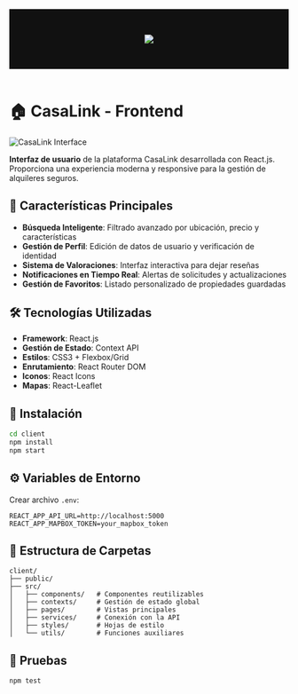 <header style="text-align: center; background-color: #111; color: #eee; padding: 2rem;">

![](https://cdn.prod.website-files.com/5f3108520188e7588ef687b1/620e82ff8680cd26532fff29_Logotipo%20HACK%20A%20BOSS_white%20100%20px.svg)

</header>

# 🏠 CasaLink - Frontend

![CasaLink Interface](./docs/media/frontend-preview.jpg)

**Interfaz de usuario** de la plataforma CasaLink desarrollada con React.js. Proporciona una experiencia moderna y responsive para la gestión de alquileres seguros.

## 🌟 Características Principales
- **Búsqueda Inteligente**: Filtrado avanzado por ubicación, precio y características
- **Gestión de Perfil**: Edición de datos de usuario y verificación de identidad
- **Sistema de Valoraciones**: Interfaz interactiva para dejar reseñas
- **Notificaciones en Tiempo Real**: Alertas de solicitudes y actualizaciones
- **Gestión de Favoritos**: Listado personalizado de propiedades guardadas

## 🛠 Tecnologías Utilizadas
- **Framework**: React.js
- **Gestión de Estado**: Context API
- **Estilos**: CSS3 + Flexbox/Grid
- **Enrutamiento**: React Router DOM
- **Iconos**: React Icons
- **Mapas**: React-Leaflet

## 🚀 Instalación
```bash
cd client
npm install
npm start
```

## ⚙️ Variables de Entorno
Crear archivo `.env`:
```env
REACT_APP_API_URL=http://localhost:5000
REACT_APP_MAPBOX_TOKEN=your_mapbox_token
```

## 📂 Estructura de Carpetas
```
client/
├── public/
├── src/
│   ├── components/   # Componentes reutilizables
│   ├── contexts/     # Gestión de estado global
│   ├── pages/        # Vistas principales
│   ├── services/     # Conexión con la API
│   ├── styles/       # Hojas de estilo
│   └── utils/        # Funciones auxiliares
```

## 🧪 Pruebas
```bash
npm test
```